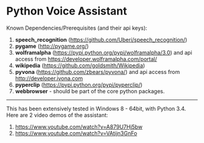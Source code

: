 # Python Voice Assistant

Known Dependencies/Prerequisites (and their api keys):

1. **speech_recognition** (https://github.com/Uberi/speech_recognition/)
2. **pygame** (http://pygame.org/)
3. **wolframalpha** (https://pypi.python.org/pypi/wolframalpha/3.0) and api access from https://developer.wolframalpha.com/portal/
4. **wikipedia** (https://github.com/goldsmith/Wikipedia)
5. **pyvona** (https://github.com/zbears/pyvona/) and api access from http://developer.ivona.com
6. **pyperclip** (https://pypi.python.org/pypi/pyperclip/)
7. **webbrowser** - should be part of the core python packages. 

---
This has been extensively tested in Windows 8 - 64bit, with Python 3.4. Here are 2 video demos of the assistant:

1. https://www.youtube.com/watch?v=A879U7Hj5bw
2. https://www.youtube.com/watch?v=VAtijn3GnFo

